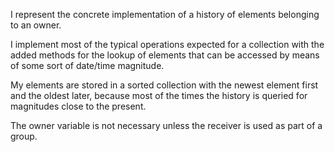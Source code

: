 I represent the concrete  implementation of a history of elements belonging to an owner.

I implement most of the typical operations expected for a collection with the added methods for the lookup of elements that can be accessed by means of some sort of date/time magnitude.

My elements are stored in a sorted collection with the newest element first and the oldest later, because most of the times the history is queried for magnitudes close to the present.

The owner variable is not necessary unless the receiver is used as part of a group.